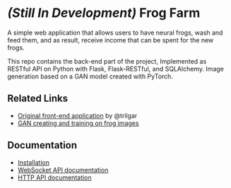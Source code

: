 # _(Still In Development)_ Frog Farm
A simple web application that allows users to have neural frogs, wash and feed them, and as result,
receive income that can be spent for the new frogs.

This repo contains the back-end part of the project,
Implemented as RESTful API on Python with Flask, Flask-RESTful, and SQLAlchemy.
Image generation based on a GAN model created with PyTorch.

## Related Links
- [Original front-end application](https://github.com/trilgar/jaba-front) by @trilgar
- [GAN creating and training on frog images](https://github.com/andrii0yerko/deep-learning-stuff#1-dcgan-with-pytorch)

## Documentation
- [Installation](./docs/installation.md)
- [WebSocket API documentation](./docs/websocket_api_docs.md)
- [HTTP API documentation](./docs/http_api_docs.md)